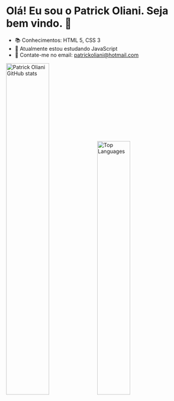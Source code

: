 # Olá! Eu sou o Patrick Oliani. Seja bem vindo. 👋

- 📚 Conhecimentos: HTML 5, CSS 3
- 🌱 Atualmente estou estudando JavaScript
- 💬 Contate-me no email: patrickoliani@hotmail.com

<p float="left">
  <img src="https://github-readme-stats.vercel.app/api?username=PatrickOliani&show_icons=true&theme=midnight-purple" alt="Patrick Oliani GitHub stats" width="48%">
  <img src="https://github-readme-stats.vercel.app/api/top-langs/?username=PatrickOliani&layout=compact&theme=midnight-purple" alt="Top Languages" width="42%">
</p>





